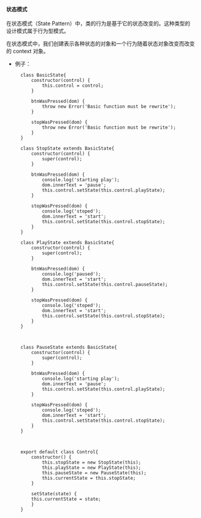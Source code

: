   
  

#### 状态模式

  

在状态模式（State Pattern）中，类的行为是基于它的状态改变的。这种类型的设计模式属于行为型模式。

  

在状态模式中，我们创建表示各种状态的对象和一个行为随着状态对象改变而改变的 context 对象。

  

* 例子：

		class BasicState{
			constructor(control) {
				this.control = control;
			}
			
			btnWasPressed(dom) {
				throw new Error('Basic function must be rewrite');
			}
		  
			stopWasPressed(dom) {
				throw new Error('Basic function must be rewrite');
			}
		}

		class StopState extends BasicState{
			constructor(control) {
				super(control);
			}

			btnWasPressed(dom) {
				console.log('starting play');
				dom.innerText = 'pause';
				this.control.setState(this.control.playState);
			}

			stopWasPressed(dom) {
				console.log('stoped');
				dom.innerText = 'start';
				this.control.setState(this.control.stopState);
			}
		}
  
		class PlayState extends BasicState{
			constructor(control) {
				super(control);
			}

			btnWasPressed(dom) {
				console.log('paused');
				dom.innerText = 'start';
				this.control.setState(this.control.pauseState);
			}

			stopWasPressed(dom) {
				console.log('stoped');
				dom.innerText = 'start';
				this.control.setState(this.control.stopState);
			}
		}

		  

		class PauseState extends BasicState{
			constructor(control) {
				super(control);
			}

			btnWasPressed(dom) {
				console.log('starting play');
				dom.innerText = 'pause';
				this.control.setState(this.control.playState);
			}

			stopWasPressed(dom) {
				console.log('stoped');
				dom.innerText = 'start';
				this.control.setState(this.control.stopState);
			}
		}

		  

		export default class Control{
			constructor() {
				this.stopState = new StopState(this);
				this.playState = new PlayState(this);
				this.pauseState = new PauseState(this);
				this.currentState = this.stopState;
			}
  
			setState(state) {
			this.currentState = state;
			}
		}
<!--stackedit_data:
eyJoaXN0b3J5IjpbLTIwMDc0MjMxNTBdfQ==
-->
